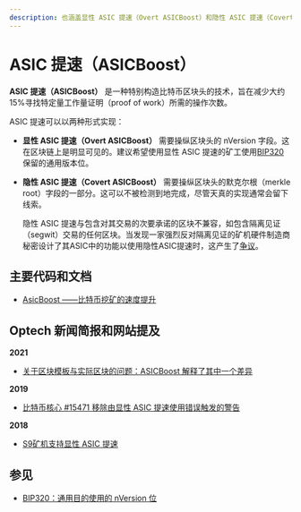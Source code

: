 ```yaml
---
description: 也涵盖显性 ASIC 提速（Overt ASICBoost）和隐性 ASIC 提速（Covert ASICBoost）
---
```


# ASIC 提速（ASICBoost）

**ASIC 提速（ASICBoost）** 是一种特别构造比特币区块头的技术，旨在减少大约15%寻找特定量工作量证明（proof of work）所需的操作次数。

ASIC 提速可以以两种形式实现：

* **显性 ASIC 提速（Overt ASICBoost）** 需要操纵区块头的 nVersion 字段。这在区块链上是明显可见的。建议希望使用显性 ASIC 提速的矿工使用[BIP320](https://github.com/bitcoin/bips/blob/master/bip-0320.mediawiki)保留的通用版本位。
*   **隐性 ASIC 提速（Covert ASICBoost）** 需要操纵区块头的默克尔根（merkle root）字段的一部分。这可以不被检测到地完成，尽管天真的实现通常会留下线索。

    隐性 ASIC 提速与包含对其交易的次要承诺的区块不兼容，如包含隔离见证（segwit）交易的任何区块。当发现一家强烈反对隔离见证的矿机硬件制造商秘密设计了其ASIC中的功能以使用隐性ASIC提速时，这产生了[争议](https://bitcoinops.org/en/topics/soft-fork-activation/#2016-7-bip9-bip148-and-bip91-the-bip141143-segwit-activation)。

## 主要代码和文档

* [AsicBoost ——比特币挖矿的速度提升](https://arxiv.org/abs/1604.00575)

## Optech 新闻简报和网站提及

**2021**

* [关于区块模板与实际区块的问题：ASICBoost 解释了其中一个差异](https://bitcoinops.org/en/newsletters/2021/04/28/#why-does-the-mined-block-differ-so-much-from-the-block-template)

**2019**

* [比特币核心 #15471 移除由显性 ASIC 提速使用错误触发的警告](https://bitcoinops.org/en/newsletters/2019/03/05/#bitcoin-core-15471)

**2018**

* [S9矿机支持显性 ASIC 提速](https://bitcoinops.org/en/newsletters/2018/10/30/#overt-asicboost-support-for-s9-miners)

## 参见

* [BIP320：通用目的使用的 nVersion 位](https://github.com/bitcoin/bips/blob/master/bip-0320.mediawiki)
